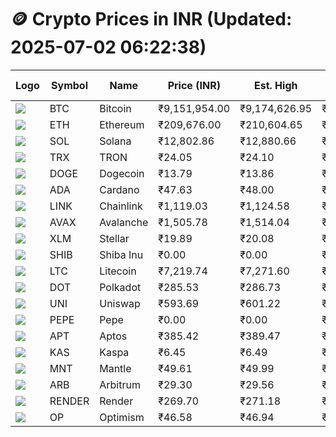 # 🪙 Crypto Prices in INR (Updated: 2025-07-02 06:22:38)

| Logo | Symbol | Name       | Price (INR) | Est. High | Est. Low | Gross Profit | Fees | Net Profit | ROI % |
|------|--------|------------|-------------|-----------|----------|---------------|------|-------------|--------|
| ![](https://coin-images.coingecko.com/coins/images/1/large/bitcoin.png?1696501400) | BTC    | Bitcoin    | ₹9,151,954.00 | ₹9,174,626.95 | ₹9,129,281.05 | ₹496.71 | ₹200.00 | ₹296.71 | 0.30% |
| ![](https://coin-images.coingecko.com/coins/images/279/large/ethereum.png?1696501628) | ETH    | Ethereum   | ₹209,676.00 | ₹210,604.65 | ₹208,747.35 | ₹889.74 | ₹200.00 | ₹689.74 | 0.69% |
| ![](https://coin-images.coingecko.com/coins/images/4128/large/solana.png?1718769756) | SOL    | Solana     | ₹12,802.86 | ₹12,880.66 | ₹12,725.06 | ₹1,222.77 | ₹200.00 | ₹1,022.77 | 1.02% |
| ![](https://coin-images.coingecko.com/coins/images/1094/large/tron-logo.png?1696502193) | TRX    | TRON       | ₹24.05 | ₹24.10 | ₹24.00 | ₹374.92 | ₹200.00 | ₹174.92 | 0.17% |
| ![](https://coin-images.coingecko.com/coins/images/5/large/dogecoin.png?1696501409) | DOGE   | Dogecoin   | ₹13.79 | ₹13.86 | ₹13.71 | ₹1,093.69 | ₹200.00 | ₹893.69 | 0.89% |
| ![](https://coin-images.coingecko.com/coins/images/975/large/cardano.png?1696502090) | ADA    | Cardano    | ₹47.63 | ₹48.00 | ₹47.26 | ₹1,574.34 | ₹200.00 | ₹1,374.34 | 1.37% |
| ![](https://coin-images.coingecko.com/coins/images/877/large/chainlink-new-logo.png?1696502009) | LINK   | Chainlink  | ₹1,119.03 | ₹1,124.58 | ₹1,113.48 | ₹996.06 | ₹200.00 | ₹796.06 | 0.80% |
| ![](https://coin-images.coingecko.com/coins/images/12559/large/Avalanche_Circle_RedWhite_Trans.png?1696512369) | AVAX   | Avalanche  | ₹1,505.78 | ₹1,514.04 | ₹1,497.52 | ₹1,103.43 | ₹200.00 | ₹903.43 | 0.90% |
| ![](https://coin-images.coingecko.com/coins/images/100/large/fmpFRHHQ_400x400.jpg?1735231350) | XLM    | Stellar    | ₹19.89 | ₹20.08 | ₹19.70 | ₹1,887.94 | ₹200.00 | ₹1,687.94 | 1.69% |
| ![](https://coin-images.coingecko.com/coins/images/11939/large/shiba.png?1696511800) | SHIB   | Shiba Inu  | ₹0.00 | ₹0.00 | ₹0.00 | ₹876.48 | ₹200.00 | ₹676.48 | 0.68% |
| ![](https://coin-images.coingecko.com/coins/images/2/large/litecoin.png?1696501400) | LTC    | Litecoin   | ₹7,219.74 | ₹7,271.60 | ₹7,167.88 | ₹1,446.95 | ₹200.00 | ₹1,246.95 | 1.25% |
| ![](https://coin-images.coingecko.com/coins/images/12171/large/polkadot.png?1696512008) | DOT    | Polkadot   | ₹285.53 | ₹286.73 | ₹284.33 | ₹840.91 | ₹200.00 | ₹640.91 | 0.64% |
| ![](https://coin-images.coingecko.com/coins/images/12504/large/uniswap-logo.png?1720676669) | UNI    | Uniswap    | ₹593.69 | ₹601.22 | ₹586.16 | ₹2,570.82 | ₹200.00 | ₹2,370.82 | 2.37% |
| ![](https://coin-images.coingecko.com/coins/images/29850/large/pepe-token.jpeg?1696528776) | PEPE   | Pepe       | ₹0.00 | ₹0.00 | ₹0.00 | ₹1,266.12 | ₹200.00 | ₹1,066.12 | 1.07% |
| ![](https://coin-images.coingecko.com/coins/images/26455/large/aptos_round.png?1696525528) | APT    | Aptos      | ₹385.42 | ₹389.47 | ₹381.37 | ₹2,125.51 | ₹200.00 | ₹1,925.51 | 1.93% |
| ![](https://coin-images.coingecko.com/coins/images/25751/large/kaspa-icon-exchanges.png?1696524837) | KAS    | Kaspa      | ₹6.45 | ₹6.49 | ₹6.41 | ₹1,122.54 | ₹200.00 | ₹922.54 | 0.92% |
| ![](https://coin-images.coingecko.com/coins/images/30980/large/Mantle-Logo-mark.png?1739213200) | MNT    | Mantle     | ₹49.61 | ₹49.99 | ₹49.23 | ₹1,554.01 | ₹200.00 | ₹1,354.01 | 1.35% |
| ![](https://coin-images.coingecko.com/coins/images/16547/large/arb.jpg?1721358242) | ARB    | Arbitrum   | ₹29.30 | ₹29.56 | ₹29.04 | ₹1,766.32 | ₹200.00 | ₹1,566.32 | 1.57% |
| ![](https://coin-images.coingecko.com/coins/images/11636/large/rndr.png?1696511529) | RENDER | Render     | ₹269.70 | ₹271.18 | ₹268.22 | ₹1,101.70 | ₹200.00 | ₹901.70 | 0.90% |
| ![](https://coin-images.coingecko.com/coins/images/25244/large/Optimism.png?1696524385) | OP     | Optimism   | ₹46.58 | ₹46.94 | ₹46.22 | ₹1,544.69 | ₹200.00 | ₹1,344.69 | 1.34% |
